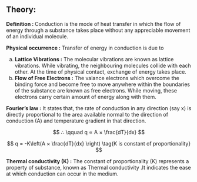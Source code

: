 <h2>Theory:</h2>

<p>
   <strong>Definition : </strong> Conduction is the mode of heat transfer in which the flow of energy through a substance takes place without any appreciable movement of an individual molecule.
</p>

<p>
   <strong>Physical occurrence :</strong> Transfer of energy in conduction is due to
   <ol type="a">
      <li>
         <strong>Lattice Vibrations :</strong> The molecular vibrations are known as lattice vibrations. While vibrating, the neighbouring molecules collide with each other. At the time of physical contact, exchange of energy takes place.
      </li>
      <li>
         <strong>Flow of Free Electrons :</strong> The valance electrons which overcome the binding force and become free to move anywhere within the boundaries of the substance are known as free electrons. While moving, these electrons carry certain amount of energy along with them.
      </li>
   </ol>
</p>


<p>
   <strong>Fourier’s law :</strong> It states that, the rate of conduction in any direction (say x) is directly proportional to the area available normal to the direction of conduction (A) and temperature gradient in that direction.
</p>

$$
   ∴ \qquad q ∝ A × \frac{dT}{dx}
$$

$$
   q = -K\left(A × \frac{dT}{dx} \right) \tag{K is constant of proportionality}
$$

<p>
   <strong>Thermal conductivity (K) :</strong> The constant of proportionality (K) represents a property of substance, known as Thermal conductivity .It indicates the ease at which conduction  can occur in the medium. 
</p><script type="text/javascript" id="MathJax-script" async src="https://cdn.jsdelivr.net/npm/mathjax@3/es5/tex-mml-chtml.js"> </script>